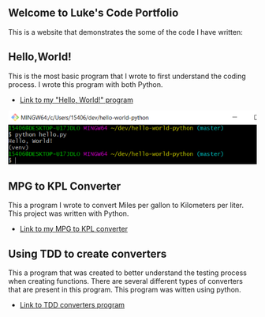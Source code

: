 ## Welcome to Luke's Code Portfolio

This is a website that demonstrates the some of the code I have written: 

## Hello,World! 

This is the most basic program that I wrote to first understand the coding process. I wrote this program with both Python. 

* [Link to my "Hello, World!" program](https://github.com/lukeh3nderson/hello-world-python)

![This is an image of my "Hello, World!" program.](HelloWorld.png)


## MPG to KPL Converter

This a program I wrote to convert Miles per gallon to Kilometers per liter. This project was written with Python. 

* [Link to my MPG to KPL converter](https://github.com/lukeh3nderson/mpg2kpl) 

## Using TDD to create converters 

This a program that was created to better understand the testing process when creating functions. There are several different types
of converters that are present in this program. This program was witten using python. 

* [ Link to TDD converters program](https://github.com/lukeh3nderson/Converters-tdd-python)


